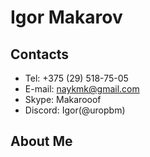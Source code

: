 # Igor Makarov
## Contacts
* Tel: +375 (29) 518-75-05
* E-mail: naykmk@gmail.com
* Skype: Makarooof
* Discord: Igor(@uropbm) 
## About Me
